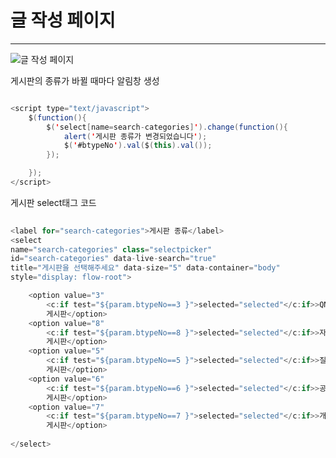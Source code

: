 # 글 작성 페이지

***

![글 작성 페이지](https://user-images.githubusercontent.com/105349816/182619797-b4a5d192-88d8-434d-b6e7-7a4677b8ce32.JPG)

게시판의 종류가 바뀔 때마다 알림창 생성

```java

<script type="text/javascript">
	$(function(){
		$('select[name=search-categories]').change(function(){
			alert('게시판 종류가 변경되었습니다');
			$('#btypeNo').val($(this).val());
		});

	});
</script>

```

게시판 select태그 코드

```java
	
<label for="search-categories">게시판 종류</label> 
<select
name="search-categories" class="selectpicker"
id="search-categories" data-live-search="true"
title="게시판을 선택해주세요" data-size="5" data-container="body"
style="display: flow-root">

	<option value="3"
		<c:if test="${param.btypeNo==3 }">selected="selected"</c:if>>QNA
		게시판</option>
	<option value="8"
		<c:if test="${param.btypeNo==8 }">selected="selected"</c:if>>자유
		게시판</option>
	<option value="5"
		<c:if test="${param.btypeNo==5 }">selected="selected"</c:if>>질문
		게시판</option>
	<option value="6"
		<c:if test="${param.btypeNo==6 }">selected="selected"</c:if>>공유/정보
		게시판</option>
	<option value="7"
		<c:if test="${param.btypeNo==7 }">selected="selected"</c:if>>개인의뢰
		게시판</option>
	
</select>

```
